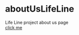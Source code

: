 # aboutUsLifeLine
Life Line project about us page<br>
<a href="https://bnavaneetha22.github.io/aboutUsLifeLine/">click me</a>
